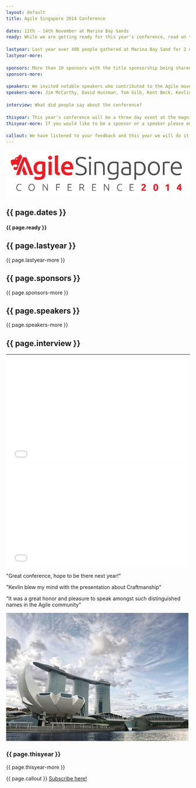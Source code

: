 ```yaml
---
layout: default
title: Agile Singapore 2014 Conference

dates: 12th - 14th November at Marina Bay Sands
ready: While we are getting ready for this year's conference, read on to see how last year's went...

lastyear: Last year over 400 people gathered at Marina Bay Sand for 2 days to Learn, Share, Make friends at the inaugural Agile Conference in Singapore.
lastyear-more: 

sponsors: More than 10 sponsors with the title sponsorship being shared by Odd-e and Rally.
sponsors-more: 

speakers: We invited notable speakers who contributed to the Agile movement
speakers-more: Jim McCarthy, David Hussman, Tom Gilb, Kent Beck, Kevlin Henney, Bas Vodde...

interview: What did people say about the conference?

thisyear: This year's conference will be a three day event at the magnificent Marina Bay Sands
thisyear-more: If you would like to be a sponsor or a speaker please email us, ask2014 at agilesingapore.org

callout: We have listened to your feedback and this year we will do it all again, bigger and better. It will be a three day event from 12 to 14 Nov. So subscribe to news or watch this space.
---
```


<div id="top" class="header">
  <div class="container vert-text">
    <div class="row">
      <div class="col-md-8 col-md-offset-2 text-center">
        <img src="img/title_logo.png" class="img-responsive">
      </div>
    </div>
    <div class="row">
      <div class="col-md-8 col-md-offset-2 text-center">
        <h2>{{ page.dates }}</h2>
        <h4>{{ page.ready }}</h4>
      </div>
    </div>
  </div>
</div>

<div id="about" class="info-light">
  <div class="container">
    <h2>{{ page.lastyear }}</h2>
    <p class="lead">{{ page.lastyear-more }}</p>
  </div>
</div>

<div class="sponsors-header"></div>

<div id="sponsors" class="info-dark">
  <div class="container">
    <h2>{{ page.sponsors }}</h2>
    <p class="lead">{{ page.sponsors-more }}</p>
  </div>
</div>

<div class="speakers-header"></div>

<div id="speakers" class="info-light">
  <div class="container">
    <h2>{{ page.speakers }}</h2>
    <p class="lead">{{ page.speakers-more }}</p>
  </div>
</div>

<div id="interview" class="interview">
  <div class="container">
    <div class="row">
      <div class="col-md-8 col-md-offset-2 text-center">
        <h2>{{ page.interview }}</h2>
        <hr>
      </div>
    </div>
    <div class="row">
      <div class="col-md-4 col-md-offset-2 text-center">
        <div class="video-container">
            <iframe width="500" height="281" src="//www.youtube.com/embed/nicXTTQ-zG0" frameborder="0" allowfullscreen></iframe>
        </div>
      </div>
      <div class="col-md-4 text-center">
        <div class="video-container">
            <iframe width="500" height="281" src="//www.youtube.com/embed/Zb95ry-ZTUI" frameborder="0" allowfullscreen></iframe>
        </div>
      </div>
    </div>
    <div class="row">
      <div class="col-md-12 col-md-offset-0 text-center">
        <p class="lead">"Great conference, hope to be there next year!"</p>
        <p class="lead">"Kevlin blew my mind with the presentation about Craftmanship"</p>
        <p class="lead">"It was a great honor and pleasure to speak amongst such distinguished names in the Agile community"</p>
      </div>
    </div>
  </div>
</div>

<div class="call-to-action">
  <div class="container">
    <div class="row">
      <div class="col-md-4">
        <img src="img/mbs.jpg" class="img-interview img-responsive">
      </div>
      <div class="col-md-8">
        <h3>{{ page.thisyear }}</h3>
        <p class="lead">{{ page.thisyear-more }}<p>
        <p class="lead">{{ page.callout }}
        <a href="http://eepurl.com/L5BAb" class="btn btn-lg btn-primary">Subscribe here!</a><p>
      </div>
    </div>
  </div>
</div>